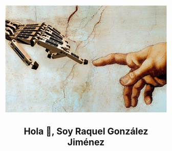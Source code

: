 
<img src="Arte y tecnologia.jpg" style="height: 100% , width:100%">
<h1 align="center">Hola 👋, Soy Raquel González Jiménez</h1>

<!--
**Raquelgj/Raquelgj** is a ✨ _special_ ✨ repository because its `README.md` (this file) appears on your GitHub profile.

Here are some ideas to get you started:

- 🔭 I’m currently working on ...
- 🌱 I’m currently learning ...
- 👯 I’m looking to collaborate on ...
- 🤔 I’m looking for help with ...
- 💬 Ask me about ...
- 📫 How to reach me: ...
- 😄 Pronouns: ...
- ⚡ Fun fact: ...
-->
